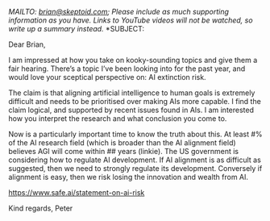 *MAILTO: brian@skeptoid.com; Please include as much supporting information as you have. Links to YouTube videos will not be watched, so write up a summary instead.*
*SUBJECT: 

Dear Brian,

I am impressed at how you take on kooky-sounding topics and give them a fair hearing. There’s a topic I’ve been looking into for the past year, and would love your sceptical perspective on: AI extinction risk.

The claim is that aligning artificial intelligence to human goals is extremely difficult and needs to be prioritised over making AIs more capable. I find the claim logical, and supported by recent issues found in AIs. I am interested how you interpret the research and what conclusion you come to.

Now is a particularly important time to know the truth about this. At least #% of the AI research field (which is broader than the AI alignment field) believes AGI will come within ## years (linkie). The US government is considering how to regulate AI development. If AI alignment is as difficult as suggested, then we need to strongly regulate its development. Conversely if alignment is easy, then we risk losing the innovation and wealth from AI.

https://www.safe.ai/statement-on-ai-risk

Kind regards,
Peter
